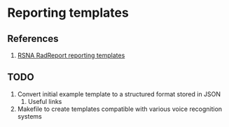 # Reporting templates

## References

1. [RSNA RadReport reporting
   templates](https://www.rsna.org/practice-tools/data-tools-and-standards/radreport-reporting-templates)

## TODO

1. Convert initial example template to a structured format stored in JSON
    1. Useful links
1. Makefile to create templates compatible with various voice recognition
   systems

